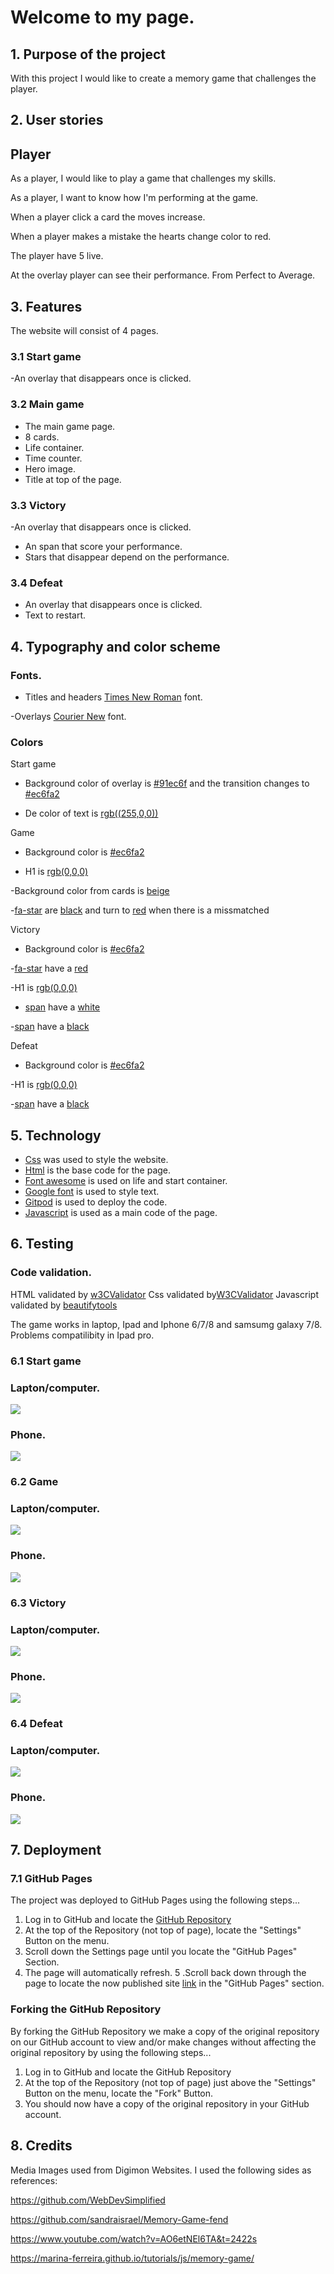 
 #  **Welcome to my page.**


 ## **1. Purpose of the project**
With this project I would like to create a memory game that challenges the player.

## **2. User stories**
## Player
As a player, I would like to play  a game that challenges my skills.


As a player, I want to know how I'm performing at the game.

When a player click a card the moves increase.

When a player makes a mistake the hearts change color to red.

The player have 5 live.

At the overlay player can see their performance. From Perfect to Average.


## **3. Features**

The website will consist of 4 pages.

### 3.1 Start game

-An overlay that disappears once is clicked.
 
 ### 3.2 Main game

  - The main game page.
  - 8 cards.
  - Life container.
  - Time counter.
  - Hero image.
  - Title at top of the page.

 ### 3.3 Victory

  -An overlay that disappears once is clicked.
 - An span that score your performance.
 - Stars that disappear depend on the performance.


 ###  3.4 Defeat

  - An overlay that disappears once is clicked.
  - Text to restart.

 
## **4. Typography and color scheme**

### Fonts.

- Titles and headers [Times New Roman](https://www.fonts.com/font/monotype/times-new-roman?QueryFontType=Web&src=GoogleWebFonts) font.

-Overlays [Courier New](https://www.fonts.com/font/monotype/courier-new-os) font.


### Colors

Start game

- Background color of overlay is [#91ec6f](https://www.color-hex.com/color/91ec6f) and the transition changes to [#ec6fa2](color-hex.com/color/ec6fa2)

- De color of text is [rgb((255,0,0))](https://www.color-hex.com/color/ff0000)

Game 

- Background color is [#ec6fa2](color-hex.com/color/ec6fa2)

- H1 is [rgb(0,0,0)](https://www.color-hex.com/color/ff0000)

-Background color from cards is [beige](https://www.color-hex.com/color/f5f5dc)

-[fa-star](https://fontawesome.com/v4.7/icon/star) are [black](https://www.color-hex.com/color/000000) and turn to [red](https://www.color-hex.com/color/ff0000) when there is a missmatched 

Victory

- Background color is [#ec6fa2](color-hex.com/color/ec6fa2)

-[fa-star](https://fontawesome.com/v4.7/icon/star) have a [red](https://www.color-hex.com/color/ff0000)

-H1 is [rgb(0,0,0)](https://www.color-hex.com/color/ff0000)

- [span](https://www.w3schools.com/tags/tag_span.asp) have a [white](color-hex.com/color/ffffff)

-[span](https://www.w3schools.com/tags/tag_span.asp) have a [black](https://www.color-hex.com/color/000000)

Defeat

- Background color is [#ec6fa2](color-hex.com/color/ec6fa2)

-H1 is [rgb(0,0,0)](https://www.color-hex.com/color/ff0000)

-[span](https://www.w3schools.com/tags/tag_span.asp) have a [black](https://www.color-hex.com/color/000000)


## **5. Technology**

- [Css](https://www.w3.org/Style/CSS/Overview.en.html) was used to style the website.
- [Html](https://en.wikipedia.org/wiki/HTML) is the base code for the page.
- [Font awesome](https://fontawesome.com/v4.7.0/icon/bars) is used on life and start container.
- [Google font](https://fonts.google.com/)  is used to style text.
- [Gitpod](https://www.gitpod.io/) is used to deploy the code.
- [Javascript](https://www.javascript.com/) is used as a main code of the page.

## **6. Testing**

### Code validation.

 HTML validated by [w3CValidator](https://validator.w3.org/)
 Css validated by[W3CValidator](https://jigsaw.w3.org/css-validator/validator?uri=https%3A%2F%2Fharlequin-bat-rnx2rhcz.ws-eu08.gitpod.io%2F%23%2Fworkspace%2FJavascript-project&profile=css3svg&usermedium=all&warning=1&vextwarning=&lang=es)
 Javascript validated by [beautifytools](https://beautifytools.com/javascript-validator.php)

 The game works in laptop, Ipad and Iphone 6/7/8 and samsumg galaxy 7/8. Problems compatilibity in Ipad pro.
  ### 6.1 Start game

  ### Lapton/computer.
![](assets/photos/laptop/startgamecomputer.png)

  ### Phone.
![](assets/photos/phone/start-phone.png)

  ### 6.2 Game
 
 ### Lapton/computer.
 ![](assets/photos/laptop/ComputerCards.png)

 ### Phone.
![](assets/photos/phone/Iphone6.png)

 ### 6.3 Victory

 ### Lapton/computer.
 ![](assets/photos/laptop/Victory-laptop.png)

 ### Phone.
![](assets/photos/phone/victory-phone.png)

 ### 6.4 Defeat

 ### Lapton/computer.
 ![](assets/photos/laptop/Defeatlaptop.png)

 ### Phone.
![](assets/photos/phone/defeat-phone.png)

## **7. Deployment**
### 7.1 GitHub Pages
The project was deployed to GitHub Pages using the following steps...

1. Log in to GitHub and locate the [GitHub Repository](https://github.com/)
2. At the top of the Repository (not top of page), locate the "Settings" Button on the menu.
3. Scroll down the Settings page until you locate the "GitHub Pages" Section.
4. The page will automatically refresh.
5 .Scroll back down through the page to locate the now published site [link](https://waltercarreno.github.io/css-html/) in the "GitHub Pages" section.

### Forking the GitHub Repository
By forking the GitHub Repository we make a copy of the original repository on our GitHub account to view and/or make changes without affecting the original repository by using the following steps...

1. Log in to GitHub and locate the GitHub Repository
2. At the top of the Repository (not top of page) just above the "Settings" Button on the menu, locate the "Fork" Button.
3. You should now have a copy of the original repository in your GitHub account.


## 8. Credits

Media Images used from Digimon Websites.
I used the following sides as references:


https://github.com/WebDevSimplified

https://github.com/sandraisrael/Memory-Game-fend


https://www.youtube.com/watch?v=AO6etNEl6TA&t=2422s


https://marina-ferreira.github.io/tutorials/js/memory-game/
